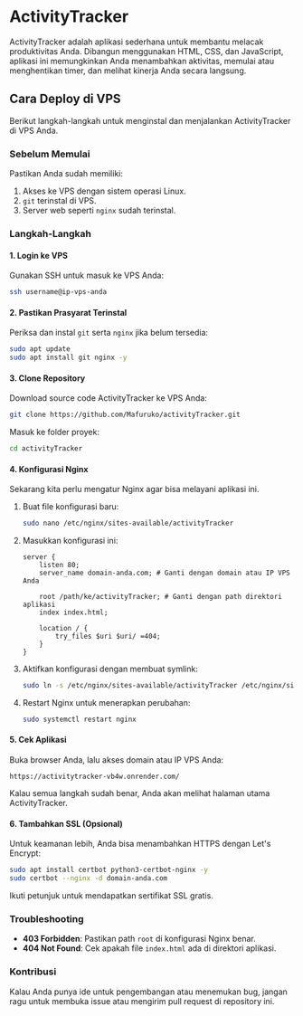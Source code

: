# ActivityTracker

ActivityTracker adalah aplikasi sederhana untuk membantu melacak produktivitas Anda. Dibangun menggunakan HTML, CSS, dan JavaScript, aplikasi ini memungkinkan Anda menambahkan aktivitas, memulai atau menghentikan timer, dan melihat kinerja Anda secara langsung.

## Cara Deploy di VPS
Berikut langkah-langkah untuk menginstal dan menjalankan ActivityTracker di VPS Anda.

### Sebelum Memulai
Pastikan Anda sudah memiliki:
1. Akses ke VPS dengan sistem operasi Linux.
2. `git` terinstal di VPS.
3. Server web seperti `nginx` sudah terinstal.

### Langkah-Langkah

#### 1. Login ke VPS
Gunakan SSH untuk masuk ke VPS Anda:
```bash
ssh username@ip-vps-anda
```

#### 2. Pastikan Prasyarat Terinstal
Periksa dan instal `git` serta `nginx` jika belum tersedia:
```bash
sudo apt update
sudo apt install git nginx -y
```

#### 3. Clone Repository
Download source code ActivityTracker ke VPS Anda:
```bash
git clone https://github.com/Mafuruko/activityTracker.git
```

Masuk ke folder proyek:
```bash
cd activityTracker
```

#### 4. Konfigurasi Nginx
Sekarang kita perlu mengatur Nginx agar bisa melayani aplikasi ini.

1. Buat file konfigurasi baru:
    ```bash
    sudo nano /etc/nginx/sites-available/activityTracker
    ```

2. Masukkan konfigurasi ini:
    ```nginx
    server {
        listen 80;
        server_name domain-anda.com; # Ganti dengan domain atau IP VPS Anda

        root /path/ke/activityTracker; # Ganti dengan path direktori aplikasi
        index index.html;

        location / {
            try_files $uri $uri/ =404;
        }
    }
    ```

3. Aktifkan konfigurasi dengan membuat symlink:
    ```bash
    sudo ln -s /etc/nginx/sites-available/activityTracker /etc/nginx/sites-enabled/
    ```

4. Restart Nginx untuk menerapkan perubahan:
    ```bash
    sudo systemctl restart nginx
    ```

#### 5. Cek Aplikasi
Buka browser Anda, lalu akses domain atau IP VPS Anda:
```
https://activitytracker-vb4w.onrender.com/
```

Kalau semua langkah sudah benar, Anda akan melihat halaman utama ActivityTracker.

#### 6. Tambahkan SSL (Opsional)
Untuk keamanan lebih, Anda bisa menambahkan HTTPS dengan Let's Encrypt:
```bash
sudo apt install certbot python3-certbot-nginx -y
sudo certbot --nginx -d domain-anda.com
```
Ikuti petunjuk untuk mendapatkan sertifikat SSL gratis.

### Troubleshooting
- **403 Forbidden**: Pastikan path `root` di konfigurasi Nginx benar.
- **404 Not Found**: Cek apakah file `index.html` ada di direktori aplikasi.

### Kontribusi
Kalau Anda punya ide untuk pengembangan atau menemukan bug, jangan ragu untuk membuka issue atau mengirim pull request di repository ini.

